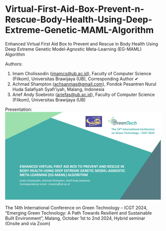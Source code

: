 # Virtual-First-Aid-Box-Prevent-n-Rescue-Body-Health-Using-Deep-Extreme-Genetic-MAML-Algorithm

Enhanced Virtual First Aid Box to Prevent and Rescue in Body Health Using Deep Extreme Genetic Model-Agnostic Meta-Learning (EG-MAML) Algorithm

Authors:
1. Imam Cholissodin (imamcs@ub.ac.id), Faculty of Computer Science (Filkom), Universitas Brawijaya (UB), Corresponding Author ✔
2. Achmad Shampton (achsanmas@gmail.com), Pondok Pesantren Nurul Huda Salafiyah Syafi'iyah, Malang, Indonesia
3. Arief Andy Soebroto (ariefas@ub.ac.id), Faculty of Computer Science (Filkom), Universitas Brawijaya (UB)

Presentation:
![cover - ppt icgt 14 - EG-MAML alg - Imam CS et. al. v2.3](https://raw.githubusercontent.com/imamcs19/Virtual-First-Aid-Box-Prevent-n-Rescue-Body-Health-Using-Deep-Extreme-Genetic-MAML-Algorithm/refs/heads/main/cover%20-%20ppt%20icgt%2014%20-%20EG-MAML%20alg%20-%20Imam%20CS%20et.%20al.%20v2.3.png)

The 14th International Conference on Green Technology – ICGT 2024, “Emerging Green Technology: A Path Towards Resilient and Sustainable Built Environment”, Malang, October 1st to 2nd 2024, Hybrid seminar (Onsite and via Zoom)

